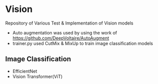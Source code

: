 # Vision
Repository of Various Test & Implementation of Vision models
* Auto augmentation was used by using the work of https://github.com/DeepVoltaire/AutoAugment
* trainer.py used CutMix & MixUp to train image classification models

## Image Classification
* EfficientNet
* Vision Transformer(ViT)
